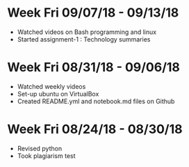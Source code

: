 # Week Fri 09/07/18 - 09/13/18
  * Watched videos on Bash programming and linux
  * Started assignment-1 : Technology summaries



# Week Fri 08/31/18 - 09/06/18
  * Watched weekly videos
  * Set-up ubuntu on VirtualBox
  * Created README.yml and notebook.md files on Github



# Week Fri 08/24/18 - 08/30/18
  * Revised python
  * Took plagiarism test
